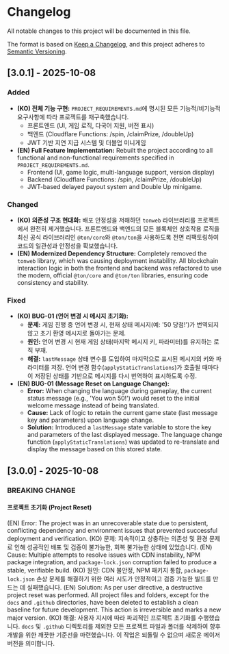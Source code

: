 # Changelog

All notable changes to this project will be documented in this file.

The format is based on [Keep a Changelog](https://keepachangelog.com/en/1.0.0/),
and this project adheres to [Semantic Versioning](https://semver.org/spec/v2.0.0.html).

## [3.0.1] - 2025-10-08

### Added
- **(KO) 전체 기능 구현:** `PROJECT_REQUIREMENTS.md`에 명시된 모든 기능적/비기능적 요구사항에 따라 프로젝트를 재구축했습니다.
  - 프론트엔드 (UI, 게임 로직, 다국어 지원, 버전 표시)
  - 백엔드 (Cloudflare Functions: /spin, /claimPrize, /doubleUp)
  - JWT 기반 지연 지급 시스템 및 더블업 미니게임
- **(EN) Full Feature Implementation:** Rebuilt the project according to all functional and non-functional requirements specified in `PROJECT_REQUIREMENTS.md`.
  - Frontend (UI, game logic, multi-language support, version display)
  - Backend (Cloudflare Functions: /spin, /claimPrize, /doubleUp)
  - JWT-based delayed payout system and Double Up minigame.

### Changed
- **(KO) 의존성 구조 현대화:** 배포 안정성을 저해하던 `tonweb` 라이브러리를 프로젝트에서 완전히 제거했습니다. 프론트엔드와 백엔드의 모든 블록체인 상호작용 로직을 최신 공식 라이브러리인 `@ton/core`와 `@ton/ton`을 사용하도록 전면 리팩토링하여 코드의 일관성과 안정성을 확보했습니다.
- **(EN) Modernized Dependency Structure:** Completely removed the `tonweb` library, which was causing deployment instability. All blockchain interaction logic in both the frontend and backend was refactored to use the modern, official `@ton/core` and `@ton/ton` libraries, ensuring code consistency and stability.

### Fixed
- **(KO) BUG-01 (언어 변경 시 메시지 초기화):**
  - **문제:** 게임 진행 중 언어 변경 시, 현재 상태 메시지(예: '50 당첨!')가 번역되지 않고 초기 환영 메시지로 돌아가는 문제.
  - **원인:** 언어 변경 시 현재 게임 상태(마지막 메시지 키, 파라미터)를 유지하는 로직 부재.
  - **해결:** `lastMessage` 상태 변수를 도입하여 마지막으로 표시된 메시지의 키와 파라미터를 저장. 언어 변경 함수(`applyStaticTranslations`)가 호출될 때마다 이 저장된 상태를 기반으로 메시지를 다시 번역하여 표시하도록 수정.
- **(EN) BUG-01 (Message Reset on Language Change):**
  - **Error:** When changing the language during gameplay, the current status message (e.g., 'You won 50!') would reset to the initial welcome message instead of being translated.
  - **Cause:** Lack of logic to retain the current game state (last message key and parameters) upon language change.
  - **Solution:** Introduced a `lastMessage` state variable to store the key and parameters of the last displayed message. The language change function (`applyStaticTranslations`) was updated to re-translate and display the message based on this stored state.

## [3.0.0] - 2025-10-08

### BREAKING CHANGE

#### 프로젝트 초기화 (Project Reset)
(EN) Error: The project was in an unrecoverable state due to persistent, conflicting dependency and environment issues that prevented successful deployment and verification.
(KO) 문제: 지속적이고 상충하는 의존성 및 환경 문제로 인해 성공적인 배포 및 검증이 불가능한, 회복 불가능한 상태에 있었습니다.
(EN) Cause: Multiple attempts to resolve issues with CDN instability, NPM package integration, and `package-lock.json` corruption failed to produce a stable, verifiable build.
(KO) 원인: CDN 불안정, NPM 패키지 통합, `package-lock.json` 손상 문제를 해결하기 위한 여러 시도가 안정적이고 검증 가능한 빌드를 만드는 데 실패했습니다.
(EN) Solution: As per user directive, a destructive project reset was performed. All project files and folders, except for the `docs` and `.github` directories, have been deleted to establish a clean baseline for future development. This action is irreversible and marks a new major version.
(KO) 해결: 사용자 지시에 따라 파괴적인 프로젝트 초기화를 수행했습니다. `docs` 및 `.github` 디렉토리를 제외한 모든 프로젝트 파일과 폴더를 삭제하여 향후 개발을 위한 깨끗한 기준선을 마련했습니다. 이 작업은 되돌릴 수 없으며 새로운 메이저 버전을 의미합니다.